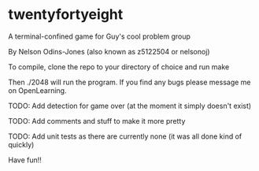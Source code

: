 # twentyfortyeight
A terminal-confined game for Guy's cool problem group

By Nelson Odins-Jones (also known as z5122504 or nelsonoj)


To compile, clone the repo to your directory of choice and run make

Then ./2048 will run the program.
If you find any bugs please message me on OpenLearning.


TODO: Add detection for game over (at the moment it simply doesn't exist)

TODO: Add comments and stuff to make it more pretty

TODO: Add unit tests as there are currently none (it was all done kind of quickly)


Have fun!!
